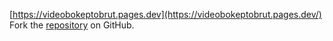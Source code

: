 [https://videobokeptobrut.pages.dev](https://videobokeptobrut.pages.dev/)
Fork the [repository](https://github.com/povtibiron) on GitHub.